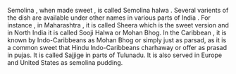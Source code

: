 Semolina , when made sweet , is called Semolina halwa . Several varients of the dish are available under other names in various parts of India . For instance , in Maharashtra , it is called Sheera which is the sweet version and in North India it is called Sooji Halwa or Mohan Bhog. In the Caribbean , it is known by Indo-Caribbeans as Mohan Bhog or simply just as parsad, as it is a common sweet that Hindu Indo-Caribbeans charhaway or offer as prasad in pujas. It is called Sajjige in parts of Tulunadu. It is also served in Europe and United States as semolina pudding.
  